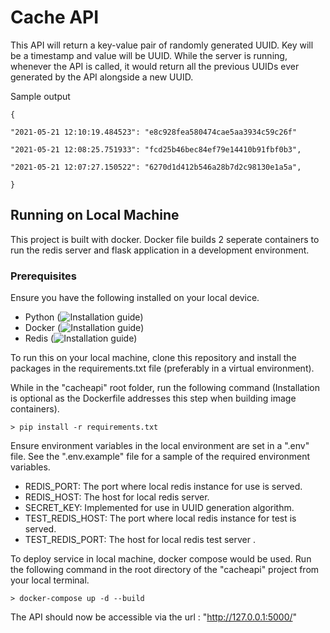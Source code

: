 # Cache API

This API  will return a key-value pair of randomly generated UUID. Key will be a timestamp and value will be UUID. While the server is running, whenever the API is called, it would return all the previous UUIDs ever generated by the API alongside a new UUID.

Sample output

```
{

"2021-05-21 12:10:19.484523": "e8c928fea580474cae5aa3934c59c26f"

"2021-05-21 12:08:25.751933": "fcd25b46bec84ef79e14410b91fbf0b3",

"2021-05-21 12:07:27.150522": "6270d1d412b546a28b7d2c98130e1a5a",

}
```

## Running on Local Machine

This project is built with docker. Docker file builds 2 seperate containers to run the redis server and flask application in a development environment.

### Prerequisites
Ensure you have the following installed on your local device.

- Python (![Installation guide](https://www.python.org/downloads/))
- Docker (![Installation guide](https://docs.docker.com/compose/install/))
- Redis  (![Installation guide](https://redis.io/topics/quickstart))


To run this on your local machine, clone this repository and install the packages in the requirements.txt file (preferably in a virtual environment). 

While in the "cacheapi" root folder, run the following command (Installation is optional as the Dockerfile addresses this step when building image containers).

```
> pip install -r requirements.txt
```

Ensure environment variables in the local environment are set in a ".env" file. See the ".env.example"  file for a sample of the required environment variables.
- REDIS_PORT: The port where local redis instance for use is served.
- REDIS_HOST: The host for local redis server.
- SECRET_KEY: Implemented for use in UUID generation algorithm.
- TEST_REDIS_HOST: The port where local redis instance for test is served.
- TEST_REDIS_PORT: The host for local redis test server .

To deploy service in local machine, docker compose would be used. Run the following command in the root directory of the "cacheapi" project from your local terminal.

```
> docker-compose up -d --build 
```

The API should now be accessible via the url : "http://127.0.0.1:5000/"


